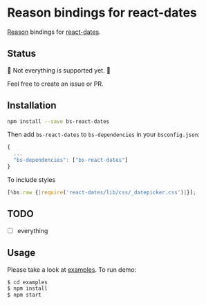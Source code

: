 # Reason bindings for react-dates

[Reason](https://reasonml.github.io/) bindings for [react-dates](https://github.com/airbnb/react-dates).

## Status

🚧 Not everything is supported yet. 🚧

Feel free to create an issue or PR.

## Installation

```sh
npm install --save bs-react-dates
```

Then add `bs-react-dates` to `bs-dependencies` in your `bsconfig.json`:

```js
{
  ...
  "bs-dependencies": ["bs-react-dates"]
}
```

To include styles

```js
[%bs.raw {|require('react-dates/lib/css/_datepicker.css')|}];
```

## TODO

* [ ] everything

## Usage

Please take a look at [examples](https://github.com/ahrefs/bs-react-dates/tree/master/examples).
To run demo:

```sh
$ cd examples
$ npm install
$ npm start
```
